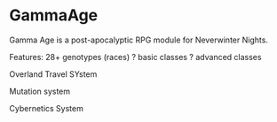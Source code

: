 # GammaAge
Gamma Age is a post-apocalyptic RPG module for Neverwinter Nights.

Features:
28+ genotypes (races)
? basic classes
? advanced classes

Overland Travel SYstem

Mutation system

Cybernetics System
